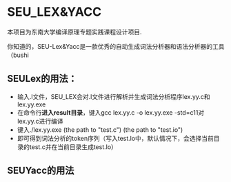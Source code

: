 # SEU_LEX&YACC
本项目为东南大学编译原理专题实践课程设计项目.

你知道的，SEU-Lex&Yacc是一款优秀的自动生成词法分析器和语法分析器的工具（bushi
## SEULex的用法：
- 输入<a>.l文件</a>，SEU_LEX会对.l文件进行解析并生成词法分析程序<a>lex.yy.c</a>和<a>lex.yy.exe</a>
- 在命令行**进入result目录**，键入gcc lex.yy.c -o lex.yy.exe -std=c11对lex.yy.c进行编译
- 键入./lex.yy.exe  (the path to "test.c")  (the path to "test.io")
- 即可得到词法分析的token序列（写入test.lo中，默认情况下，会选择当前目录的test.c并在当前目录生成test.lo）
## SEUYacc的用法
